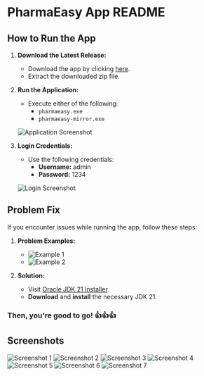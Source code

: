 # PharmaEasy App README

## **How to Run the App**

1. **Download the Latest Release:**
   - Download the app by clicking [here](https://drive.google.com/file/d/1_nBELPzn7WxShNl5xU9iYNHkUxFXEChA/view?usp=sharing).
   - Extract the downloaded zip file.

2. **Run the Application:**
   - Execute either of the following:
     - `pharmaeasy.exe`
     - `pharmaeasy-mirror.exe`

   ![Application Screenshot](https://github.com/pmcm4/PharmaEasy/assets/103233119/aefdf4ad-8cf1-4edc-8fda-8a241eff03bb)

3. **Login Credentials:**
   - Use the following credentials:
     - **Username:** admin
     - **Password:** 1234

   ![Login Screenshot](https://github.com/pmcm4/PharmaEasy/assets/103233119/18479ed6-1108-4b4b-87fb-f606c2ed6e54)

## **Problem Fix**

If you encounter issues while running the app, follow these steps:

1. **Problem Examples:**
   - ![Example 1](https://github.com/pmcm4/PharmaEasy/assets/108311954/9bc78f99-6ff6-4476-b656-2ee767011ab2)
   - ![Example 2](https://github.com/pmcm4/PharmaEasy/assets/108311954/e090314b-94b9-466b-801d-fdf782d5222f)

2. **Solution:**
   - Visit [Oracle JDK 21 Installer](https://www.oracle.com/java/technologies/downloads/?fbclid=IwAR1NXXcl2y0CDn2VfGE1spMR1zt45fogi3OtPmBkLsg2zZ7FnjaTb3-9dy4).
   - **Download** and **install** the necessary JDK 21.
### **Then, you're good to go! 👍👍👍** 

## **Screenshots**

![Screenshot 1](https://github.com/pmcm4/PharmaEasy/assets/103233119/10427bf6-b6aa-414a-83fa-e1f76c89b322)
![Screenshot 2](https://github.com/pmcm4/PharmaEasy/assets/103233119/ba14576c-75d3-47b7-9bc4-adb747d01d05)
![Screenshot 3](https://github.com/pmcm4/PharmaEasy/assets/103233119/25672917-78d0-43ae-9442-cb64f21b3b89)
![Screenshot 4](https://github.com/pmcm4/PharmaEasy/assets/103233119/b9672c09-6265-4851-a9ec-5c7866e420bb)
![Screenshot 5](https://github.com/pmcm4/PharmaEasy/assets/103233119/4c015586-8f08-4b62-a93b-7ead2f5bf77c)
![Screenshot 6](https://github.com/pmcm4/PharmaEasy/assets/103233119/2b1701ad-127a-49f3-8622-250cb1677ad4)
![Screenshot 7](https://github.com/pmcm4/PharmaEasy/assets/103233119/e7b63f4f-fffb-4aec-b88f-41fbc543bd0b)

